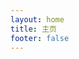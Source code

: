 ```yaml
---
layout: home
title: 主页
footer: false
---
```


<!--# <Icon icon="fluent:document-one-page-multiple-sparkle-16-regular" width="33" height="33"  style="display: inline; margin-right: 3px;" /> 最近文章
-->

<Archives />